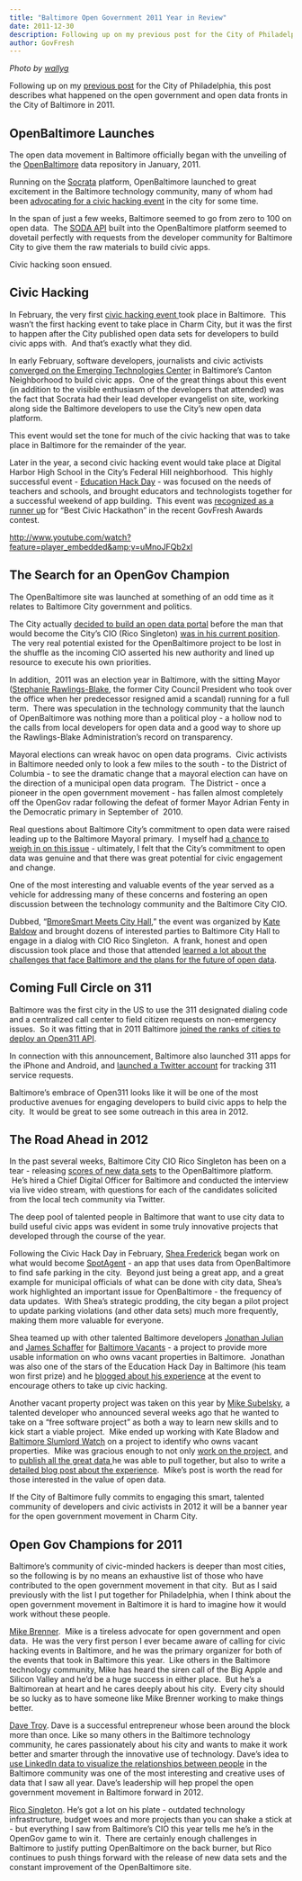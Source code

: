 ```yaml
---
title: "Baltimore Open Government 2011 Year in Review"
date: 2011-12-30
description: Following up on my previous post for the City of Philadelphia, this post describes what happened on the open government and open data fronts in the City of Baltimore in 2011.
author: GovFresh
---
```




<em>Photo by <a href="http://www.flickr.com/photos/wallyg/5140970833/">wallyg</a></em>

Following up on my <a href="http://govfresh.com/2011/12/philadelphia-open-government-2011-year-in-review/" title="Philadelphia Open Government 2011 Year in Review">previous post</a> for the City of Philadelphia, this post describes what happened on the open government and open data fronts in the City of Baltimore in 2011.

<h2>OpenBaltimore Launches</h2>

The open data movement in Baltimore officially began with the unveiling of the <a href="http://data.baltimorecity.gov/">OpenBaltimore</a> data repository in January, 2011.

Running on the <a href="http://www.socrata.com/">Socrata</a> platform, OpenBaltimore launched to great excitement in the Baltimore technology community, many of whom had been <a href="http://startupbaltimore.org/baltimore-2-0/spark-innovation-in-baltimore-with-an-open-data-app-contest/">advocating for a civic hacking event</a> in the city for some time.

In the span of just a few weeks, Baltimore seemed to go from zero to 100 on open data.  The <a href="http://opendata.socrata.com/api/docs">SODA API</a> built into the OpenBaltimore platform seemed to dovetail perfectly with requests from the developer community for Baltimore City to give them the raw materials to build civic apps.

Civic hacking soon ensued.

<h2>Civic Hacking</h2>

In February, the very first <a href="http://civichackday.eventbrite.com/">civic hacking event </a>took place in Baltimore.  This wasn’t the first hacking event to take place in Charm City, but it was the first to happen after the City published open data sets for developers to build civic apps with.  And that’s exactly what they did.

In early February, software developers, journalists and civic activists <a href="http://www.baltimorebrew.com/2011/02/12/happy-civic-hack-day-baltimore/">converged on the Emerging Technologies Center</a> in Baltimore’s Canton Neighborhood to build civic apps.  One of the great things about this event (in addition to the visible enthusiasm of the developers that attended) was the fact that Socrata had their lead developer evangelist on site, working along side the Baltimore developers to use the City’s new open data platform.

This event would set the tone for much of the civic hacking that was to take place in Baltimore for the remainder of the year.

Later in the year, a second civic hacking event would take place at Digital Harbor High School in the City’s Federal Hill neighborhood.  This highly successful event - <a href="http://educationhackday.org/">Education Hack Day</a> - was focused on the needs of teachers and schools, and brought educators and technologists together for a successful weekend of app building.  This event was <a href="http://govfresh.com/2011/12/2011-govfresh-awards-winners/">recognized as a runner up</a> for “Best Civic Hackathon” in the recent GovFresh Awards contest.

http://www.youtube.com/watch?feature=player_embedded&amp;v=uMnoJFQb2xI

<h2>The Search for an OpenGov Champion</h2>

The OpenBaltimore site was launched at something of an odd time as it relates to Baltimore City government and politics.

The City actually <a href="http://weblogs.baltimoresun.com/news/technology/2010/10/build_apps_for_baltimore.html">decided to build an open data portal</a> before the man that would become the City’s CIO (Rico Singleton) <a href="http://www.govtech.com/enterprise-technology/New-York-State-Deputy-CIO-Rico-Singleton-to-Become-Baltimore-CIO.html">was in his current position</a>.  The very real potential existed for the OpenBaltimore project to be lost in the shuffle as the incoming CIO asserted his new authority and lined up resource to execute his own priorities.

In addition,  2011 was an election year in Baltimore, with the sitting Mayor (<a href="http://www.baltimorecity.gov/OfficeoftheMayor.aspx">Stephanie Rawlings-Blake</a>, the former City Council President who took over the office when her predecessor resigned amid a scandal) running for a full term.  There was speculation in the technology community that the launch of OpenBaltimore was nothing more than a political ploy - a hollow nod to the calls from local developers for open data and a good way to shore up the Rawlings-Blake Administration’s record on transparency.

Mayoral elections can wreak havoc on open data programs.  Civic activists in Baltimore needed only to look a few miles to the south - to the District of Columbia - to see the dramatic change that a mayoral election can have on the direction of a municipal open data program.  The District - once a pioneer in the open government movement - has fallen almost completely off the OpenGov radar following the defeat of former Mayor Adrian Fenty in the Democratic primary in September of  2010.

Real questions about Baltimore City’s commitment to open data were raised leading up to the Baltimore Mayoral primary.  I myself had <a href="../2011/08/the-road-ahead-for-open-baltimore/">a chance to weigh in on this issue</a> - ultimately, I felt that the City’s commitment to open data was genuine and that there was great potential for civic engagement and change.

One of the most interesting and valuable events of the year served as a vehicle for addressing many of these concerns and fostering an open discussion between the technology community and the Baltimore City CIO.

Dubbed, “<a href="http://bmoresmartsept.eventbrite.com/">BmoreSmart Meets City Hall</a>,” the event was organized by <a href="http://www.linkedin.com/in/kbladow">Kate Baldow</a> and brought dozens of interested parties to Baltimore City Hall to engage in a dialog with CIO Rico Singleton.  A frank, honest and open discussion took place and those that attended <a href="http://www.bmoresmart.com/2011/10/twitter-summary-of-bmoresmart-meets.html">learned a lot about the challenges that face Baltimore and the plans for the future of open data</a>.

<h2>Coming Full Circle on 311</h2>

Baltimore was the first city in the US to use the 311 designated dialing code and a centralized call center to field citizen requests on non-emergency issues.  So it was fitting that in 2011 Baltimore <a href="http://open311.org/2011/09/baltimore/">joined the ranks of cities to deploy an Open311 API</a>.

In connection with this announcement, Baltimore also launched 311 apps for the iPhone and Android, and <a href="https://twitter.com/#%21/baltimore311">launched a Twitter account</a> for tracking 311 service requests.

Baltimore’s embrace of Open311 looks like it will be one of the most productive avenues for engaging developers to build civic apps to help the city.  It would be great to see some outreach in this area in 2012.

<h2>The Road Ahead in 2012</h2>

In the past several weeks, Baltimore City CIO Rico Singleton has been on a tear - releasing <a href="https://twitter.com/#%21/BaltimoreCIO/status/146292325872701441">scores of new data sets</a> to the OpenBaltimore platform.  He’s hired a Chief Digital Officer for Baltimore and conducted the interview via live video stream, with questions for each of the candidates solicited from the local tech community via Twitter.

The deep pool of talented people in Baltimore that want to use city data to build useful civic apps was evident in some truly innovative projects that developed through the course of the year.

Following the Civic Hack Day in February, <a href="https://twitter.com/#%21/vinylfox">Shea Frederick</a> began work on what would become <a href="http://spotagent.com/">SpotAgent</a> - an app that uses data from OpenBaltimore to find safe parking in the city.  Beyond just being a great app, and a great example for municipal officials of what can be done with city data, Shea’s work highlighted an important issue for OpenBaltimore - the frequency of data updates.  With Shea’s strategic prodding, the city began a pilot project to update parking violations (and other data sets) much more frequently, making them more valuable for everyone.

Shea teamed up with other talented Baltimore developers <a href="https://twitter.com/#%21/jonathanjulian">Jonathan Julian</a> and <a href="https://twitter.com/#%21/james_schaffer">James Schaffer</a> for <a href="http://baltimorevacants.appspot.com/">Baltimore Vacants</a> - a project to provide more usable information on who owns vacant properties in Baltimore.  Jonathan was also one of the stars of the Education Hack Day in Baltimore (his team won first prize) and he <a href="http://jonathanjulian.com/2011/11/education-hack-day-and-my-first-ios-app/">blogged about his experience</a> at the event to encourage others to take up civic hacking.

Another vacant property project was taken on this year by <a href="https://twitter.com/#%21/subelsky">Mike Subelsky</a>, a talented developer who announced several weeks ago that he wanted to take on a “free software project” as both a way to learn new skills and to kick start a viable project.  Mike ended up working with Kate Bladow and <a href="http://slumlordwatch.wordpress.com/">Baltimore Slumlord Watch</a> on a project to identify who owns vacant properties.  Mike was gracious enough to not only <a href="https://github.com/subelsky/baltimore_property">work on the project</a>, and to <a href="https://github.com/subelsky/baltimore_property/downloads">publish all the great data </a>he was able to pull together, but also to write a <a href="http://www.subelsky.com/2011/12/who-owns-vacant-properties-in-baltimore.html">detailed blog post about the experience</a>.  Mike’s post is worth the read for those interested in the value of open data.

If the City of Baltimore fully commits to engaging this smart, talented community of developers and civic activists in 2012 it will be a banner year for the open government movement in Charm City.

<h2>Open Gov Champions for 2011</h2>

Baltimore’s community of civic-minded hackers is deeper than most cities, so the following is by no means an exhaustive list of those who have contributed to the open government movement in that city.  But as I said previously with the list I put together for Philadelphia, when I think about the open government movement in Baltimore it is hard to imagine how it would work without these people.

<a href="http://sunrisedesign.com/about.php">Mike Brenner</a>.  Mike is a tireless advocate for open government and open data.  He was the very first person I ever became aware of calling for civic hacking events in Baltimore, and he was the primary organizer for both of the events that took in Baltimore this year.  Like others in the Baltimore technology community, Mike has heard the siren call of the Big Apple and Silicon Valley and he’d be a huge success in either place.  But he’s a Baltimorean at heart and he cares deeply about his city.  Every city should be so lucky as to have someone like Mike Brenner working to make things better.

<a href="http://davetroy.com/about">Dave Troy</a>. Dave is a successful entrepreneur whose been around the block more than once. Like so many others in the Baltimore technology community, he cares passionately about his city and wants to make it work better and smarter through the innovative use of technology. Dave’s idea to <a href="http://www.baltimorebrew.com/2011/02/15/what-the-baltimore-hack-day-group-has-so-far/">use LinkedIn data to visualize the relationships between people</a> in the Baltimore community was one of the most interesting and creative uses of data that I saw all year. Dave’s leadership will hep propel the open government movement in Baltimore forward in 2012.

<a href="https://twitter.com/#%21/baltimorecio">Rico Singleton</a>. He’s got a lot on his plate - outdated technology infrastructure, budget woes and more projects than you can shake a stick at - but everything I saw from Baltimore’s CIO this year tells me he’s in the OpenGov game to win it.  There are certainly enough challenges in Baltimore to justify putting OpenBaltimore on the back burner, but Rico continues to push things forward with the release of new data sets and the constant improvement of the OpenBaltimore site.
